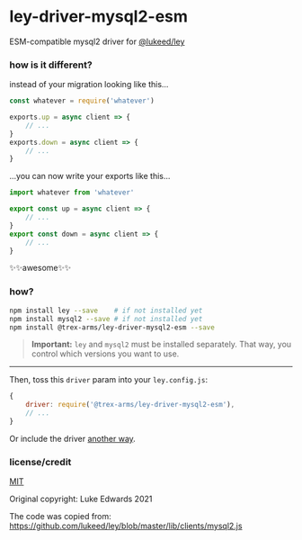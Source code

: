 # ley-driver-mysql2-esm

ESM-compatible mysql2 driver for [@lukeed/ley](https://github.com/lukeed/ley)

### how is it different?

instead of your migration looking like this...
```js
const whatever = require('whatever')

exports.up = async client => {
	// ...
}
exports.down = async client => {
	// ...
}
```
...you can now write your exports like this...

```js
import whatever from 'whatever'

export const up = async client => {
	// ...
}
export const down = async client => {
	// ...
}
```

✨✨awesome✨✨


### how?

```sh
npm install ley --save    # if not installed yet
npm install mysql2 --save # if not installed yet
npm install @trex-arms/ley-driver-mysql2-esm --save
```
> **Important:** `ley` and `mysql2` must be installed separately. That way, you control which versions you want to use.

----------

Then, toss this `driver` param into your `ley.config.js`:
```js
{
	driver: require('@trex-arms/ley-driver-mysql2-esm'),
	// ...
}
```
Or include the driver [another way](https://github.com/lukeed/ley#drivers).


### license/credit

[MIT](https://choosealicense.com/licenses/mit)

Original copyright: Luke Edwards 2021

The code was copied from:
https://github.com/lukeed/ley/blob/master/lib/clients/mysql2.js
